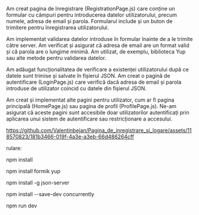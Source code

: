 Am creat pagina de înregistrare (RegistrationPage.js) care conține un formular cu câmpuri pentru introducerea datelor utilizatorului, precum numele, adresa de email și parola. Formularul include și un buton de trimitere pentru înregistrarea utilizatorului.

Am implementat validarea datelor introduse în formular înainte de a le trimite către server. Am verificat și asigurat că adresa de email are un format valid și că parola are o lungime minimă. Am utilizat, de exemplu, biblioteca Yup sau alte metode pentru validarea datelor.

Am adăugat funcționalitatea de verificare a existenței utilizatorului după ce datele sunt trimise și salvate în fișierul JSON. Am creat o pagină de autentificare (LoginPage.js) care verifică dacă adresa de email și parola introduse de utilizator coincid cu datele din fișierul JSON.

Am creat și implementat alte pagini pentru utilizator, cum ar fi pagina principală (HomePage.js) sau pagina de profil (ProfilePage.js). Ne-am asigurat că aceste pagini sunt accesibile doar utilizatorilor autentificați prin aplicarea unui sistem de autentificare sau restricționare a accesului.





https://github.com/Valentinbejan/Pagina_de_inregistrare_si_logare/assets/118570823/181b3466-019f-4a3e-a3eb-66d486264cff



rulare: 

npm install

npm install formik yup

npm install -g json-server

npm install --save-dev concurrently

npm run dev

